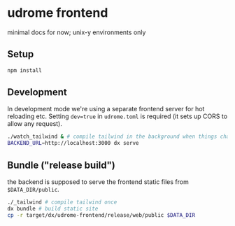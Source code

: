 # udrome frontend

minimal docs for now; unix-y environments only

## Setup
```bash
npm install
```

## Development
In development mode we're using a separate frontend server for hot reloading etc.
Setting `dev=true` in `udrome.toml` is required (it sets up CORS to allow any request).

```bash
./watch_tailwind & # compile tailwind in the background when things change
BACKEND_URL=http://localhost:3000 dx serve
```

## Bundle ("release build")
the backend is supposed to serve the frontend static files from `$DATA_DIR/public`.

```bash
./_tailwind # compile tailwind once
dx bundle # build static site
cp -r target/dx/udrome-frontend/release/web/public $DATA_DIR
```